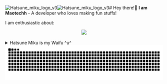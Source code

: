 ![Hatsune_miku_logo_v3](https://github.com/Maotechh/Maotechh/assets/109655023/50a62829-2f43-46cd-8266-16931177ac86)![Hatsune_miku_logo_v3](https://github.com/Maotechh/Maotechh/assets/109655023/6d2143e4-cbd6-46ca-876d-fe126aad0005)# Hey there!👋
**I am Maotechh** - A developer who loves making fun stuffs! 
  
I am enthusiastic about:  
<p align="center">
  <a href="https://skillicons.dev">
    <img src="https://skillicons.dev/icons?i=arduino,docker,c,cpp,py,css,html,grafana,ps,ae,vim,git,github" />
  </a>
</p>

<details><summary>Hatsune Miku is my Waifu ^u^</summary>
</details>

<picture>
  <source media="(prefers-color-scheme: dark)" srcset="https://raw.githubusercontent.com/Maotechh/Maotechh/output/github-contribution-grid-snake-dark.svg">
  <source media="(prefers-color-scheme: light)" srcset="https://raw.githubusercontent.com/Maotechh/Maotechh/output/github-contribution-grid-snake.svg">
  <img alt="github contribution grid snake animation" src="https://raw.githubusercontent.com/Maotechh/Maotechh/output/github-contribution-grid-snake.svg">
</picture>
 
